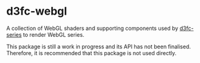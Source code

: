 # d3fc-webgl

A collection of WebGL shaders and supporting components used by [d3fc-series](https://github.com/d3fc/d3fc/tree/master/packages/d3fc-series#d3fc-series) to render WebGL series.

This package is still a work in progress and its API has not been finalised. Therefore, it is recommended that this package is not used directly.